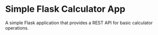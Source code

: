 # Simple Flask Calculator App

A simple Flask application that provides a REST API for basic calculator operations.